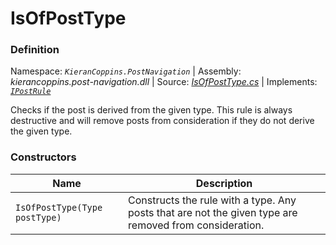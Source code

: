 # IsOfPostType

### Definition
Namespace: *`KieranCoppins.PostNavigation`* | Assembly: *kierancoppins.post-navigation.dll* | Source: [*IsOfPostType.cs*]() | Implements: [*`IPostRule`*]()

Checks if the post is derived from the given type. This rule is always destructive and will remove posts from consideration if they do not derive the given type.

### Constructors
| Name | Description |
|------|-------------|
| `IsOfPostType(Type postType)` | Constructs the rule with a type. Any posts that are not the given type are removed from consideration. |